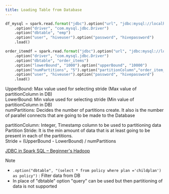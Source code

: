 ```yaml
---
title: Loading Table from Database
---
```


````python
df_mysql = spark.read.format("jdbc").option("url", "jdbc:mysql://localhost:3306/sqoopdb")
	.option("driver", "com.mysql.jdbc.Driver")
	.option("dbtable", "emp")
	.option("user", "hiveuser").option("password", "hivepassword")
	.load()

order_itemdf = spark.read.format("jdbc").option("url", "jdbc:mysql://localhost:3306/retail?useSSL=false")
	.option("driver", "com.mysql.jdbc.Driver")
	.option("dbtable", "order_items")
	.option("lowerBound", "1000").option("upperBound", "10000")
	.option("numPartitions", "5").option("partitionColumn","order_item_id")
	.option("user", "hiveuser").option("password", "hivepassword")
	.load()
````

UpperBound: Max value used for selecting stride (Max value of partitionColumn in DB)  
LowerBound: Min value used for selecting stride (Min value of partitionColumn in DB)  
numPartitions: Decides the number of partitions create. It also is the number of parallel connects that are going to be made to the Database

partitionColumn: Integer, Timestamp column to be used to partitioning data  
Partition Stride: It is the min amount of data that is at least going to be present in each of the partitions.  
Stride = (UpperBound - LowerBound) / numPartitions

[JDBC in Spark SQL – Beginner's Hadoop](http://beginnershadoop.com/2018/11/17/jdbc-in-spark-sql/)

 > [!NOTE]
 > * `.option("dbtable", "(select * from policy where plan ='childplan') as policy")` : Filter data from DB
 > * In place of "dbtable" option "query" can be used but then partitioning of data is not supported